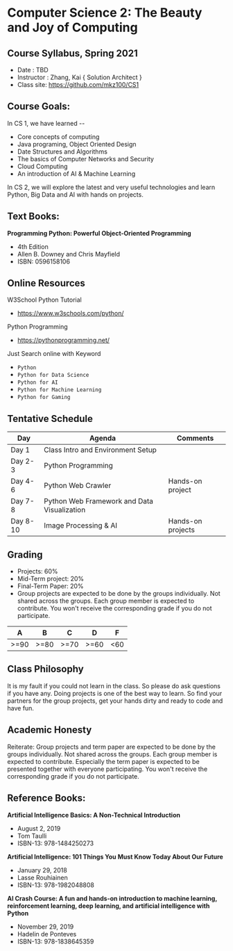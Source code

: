 # Computer Science 2: The Beauty and Joy of Computing
## Course Syllabus, Spring 2021
 
* Date : TBD
* Instructor : Zhang, Kai { Solution Architect }
* Class site: https://github.com/mkz100/CS1

## Course Goals:  

In CS 1, we have learned -- 
* Core concepts of computing
* Java programing, Object Oriented Design
* Date Structures and Algorithms
* The basics of Computer Networks and Security
* Cloud Computing
* An introduction of AI & Machine Learning

In CS 2, we will explore the latest and very useful technologies and learn Python, Big Data and AI with hands on projects.


## Text Books: 

**Programming Python: Powerful Object-Oriented Programming**
* 4th Edition
* Allen B. Downey and Chris Mayfield
* ISBN: 0596158106

## Online Resources

W3School Python Tutorial
* https://www.w3schools.com/python/

Python Programming
* https://pythonprogramming.net/

Just Search online with Keyword 
* `Python`
* `Python for Data Science`
* `Python for AI`
* `Python for Machine Learning`     
* `Python for Gaming`

## Tentative Schedule

| Day | Agenda  | Comments  |
|---|---|---|
| Day 1 | Class Intro and Environment Setup |   |  
| Day 2-3 | Python Programming |   |  
| Day 4-6 | Python Web Crawler |  Hands-on project |
| Day 7-8 | Python Web Framework and Data Visualization | 
| Day 8-10 | Image Processing & AI | Hands-on projects |

## Grading
* Projects: 60% 
* Mid-Term project: 20%
* Final-Term Paper: 20%
* Group projects are expected to be done by the groups individually. Not shared across the groups. Each group member is expected to contribute. You won't receive the corresponding grade if you do not participate.

| A | B | C | D  | F  |
|---|---|---|---|---|
| >=90 | >=80 | >=70 | >=60 | <60

## Class Philosophy
It is my fault if you could not learn in the class. So please do ask questions if you have any. Doing projects is one of the best way to learn. So find your partners for the group projects, get your hands dirty and ready to code and have fun.

## Academic Honesty
Reiterate: Group projects and term paper are expected to be done by the groups individually. Not shared across the groups. Each group member is expected to contribute. Especially the term paper is expected to be presented together with everyone participating. You won't receive the corresponding grade if you do not participate.

## Reference Books: 

**Artificial Intelligence Basics: A Non-Technical Introduction**
* August 2, 2019
* Tom Taulli
* ISBN-13: 978-1484250273
  
**Artificial Intelligence: 101 Things You Must Know Today About Our Future**
* January 29, 2018
* Lasse Rouhiainen
* ISBN-13: 978-1982048808

**AI Crash Course: A fun and hands-on introduction to machine learning, reinforcement learning, deep learning, and artificial intelligence with Python**
* November 29, 2019
* Hadelin de Ponteves
* ISBN-13: 978-1838645359
 
